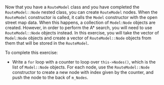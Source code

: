 Now that you have a `RouteModel` class and you have completed the `RouteModel::Node` nested class, you can
create `RouteModel` nodes. When the `RouteModel` constructor is called, it calls the `Model` constructor with the open
street map data. When this happens, a collection of `Model:Node` objects are created. However, in order to perform the
A\* search, you will need to use `RouteModel::Node` objects instead. In this exercise, you will take the vector
of `Model:Node` objects and create a vector of `RouteModel::Node` objects from them that will be stored in
the `RouteModel`.

To complete this exercise:

- Write a `for` loop with a counter to loop over `this->Nodes()`, which is the list of `Model::Node` objects. For each
  node, use the `RouteModel::Node` constructor to create a new node with index given by the counter, and push the node
  to the back of `m_Nodes`. 